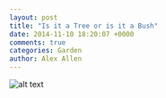 ```yaml
---
layout: post
title: "Is it a Tree or is it a Bush"
date: 2014-11-10 18:20:07 +0000
comments: true
categories: Garden
author: Alex Allen
---
```


![alt text](https://allenar/github.com/images/IMG_21.JPG "Before")
